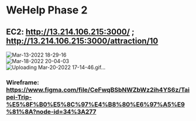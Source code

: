 # WeHelp Phase 2
## EC2: http://13.214.106.215:3000/ ; http://13.214.106.215:3000/attraction/10
![Mar-13-2022 18-29-16](https://user-images.githubusercontent.com/90204593/158055417-a60b63b1-19a9-45bf-8ba2-b5fff6ecc812.gif)<br />
![Mar-18-2022 20-04-03](https://user-images.githubusercontent.com/90204593/158999932-e2ecf7c3-2a08-450f-80a8-8ea516e72431.gif)<br />
![Uploading Mar-20-2022 17-14-46.gif…]()
### Wireframe: https://www.figma.com/file/CeFwqBSbNWZbWz2ih4YS6z/Taipei-Trip-%E5%8F%B0%E5%8C%97%E4%B8%80%E6%97%A5%E9%81%8A?node-id=34%3A277

